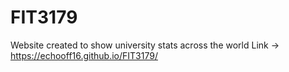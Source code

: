 # FIT3179
Website created to show university stats across the world Link -> https://echooff16.github.io/FIT3179/
